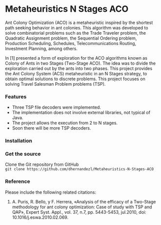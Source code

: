 # Metaheuristics N Stages ACO

Ant Colony Optimization (ACO) is a metaheuristic inspired by the shortest path seeking behavior in ant colonies. This algorithm was developed to solve combinatorial problems such as the Trade Traveler problem, the Quadratic Assignment problem, the Sequential Ordering problem, Production Scheduling, Schedules, Telecommunications Routing, Investment Planning, among others.

In [1] presented a form of exploration for the ACO algorithms known as Colony of Ants in two Stages (Two-Stage ACO). The idea was to divide the exploration carried out by the ants into two phases. This project provides the Ant Colony System (ACS) metaheuristic in an N Stages strategy, to obtain optimal solutions to discrete problems. This project focuses on solving Travel Salesman Problem problems (TSP).

### Features
- Three TSP file decoders were implemented.
- The implementation does not involve external libraries, not typical of Java.
- The project allows the execution from 2 to N stages.
- Soon there will be more TSP decoders.

### Installation

### Get the source
Clone the Git repository from GitHub\
`git clone https://github.com/dhernandezl/Metaheuristics-N-Stages-ACO`

### Reference
Please include the following related citations:
1. A. Puris, R. Bello, y F. Herrera, «Analysis of the efficacy of a Two-Stage methodology for ant colony optimization: Case of study with TSP and QAP», Expert Syst. Appl., vol. 37, n.7, pp. 5443-5453, jul.2010, doi: 10.1016/j.eswa.2010.02.069.
